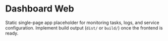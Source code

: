 # Dashboard Web

Static single-page app placeholder for monitoring tasks, logs, and service configuration. Implement build output (`dist/` or `build/`) once the frontend is ready.
